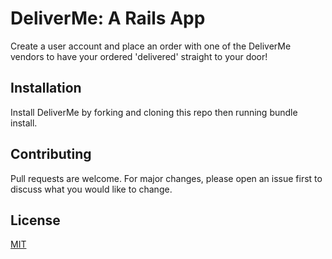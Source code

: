 # DeliverMe: A Rails App

Create a user account and place an order with one of the DeliverMe vendors to have your ordered 'delivered' straight to your door!

## Installation

Install DeliverMe by forking and cloning this repo then running bundle install.

## Contributing

Pull requests are welcome. For major changes, please open an issue first to discuss what you would like to change.

## License
[MIT](https://choosealicense.com/licenses/mit/)
